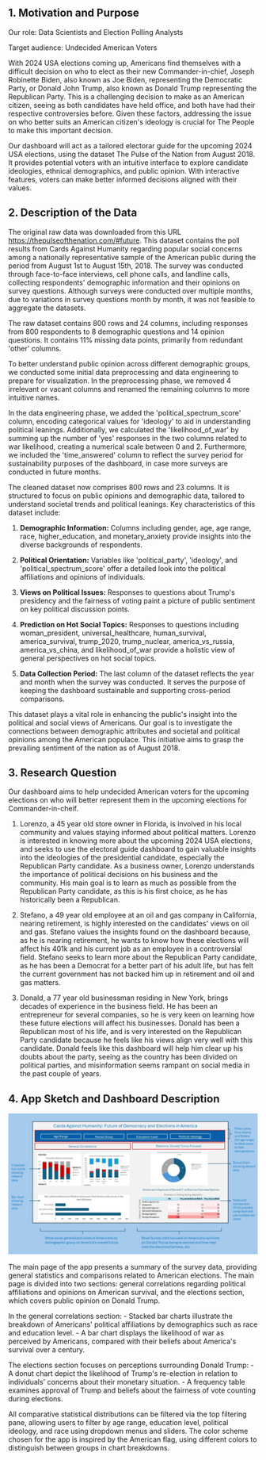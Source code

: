 ## **1. Motivation and Purpose**

Our role: Data Scientists and Election Polling Analysts

Target audience: Undecided American Voters

With 2024 USA elections coming up, Americans find themselves with a difficult decision on who to elect as their new Commander-in-chief, Joseph Robinette Biden, also known as Joe Biden, representing the Democratic Party, or Donald John Trump, also known as Donald Trump representing the Republican Party. This is a challenging decision to make as an American citizen, seeing as both candidates have held office, and both have had their respective controversies before. Given these factors, addressing the issue on who better suits an American citizen's ideology is crucial for The People to make this important decision.

Our dashboard will act as a tailored electorar guide for the upcoming 2024 USA elections, using the dataset The Pulse of the Nation from August 2018. It provides potential voters with an intuitive interface to explore candidate ideologies, ethnical demographics, and public opinion. With interactive features, voters can make better informed decisions aligned with their values.

## **2. Description of the Data**

The original raw data was downloaded from this URL <https://thepulseofthenation.com/#future>. This dataset contains the poll results from Cards Against Humanity regarding popular social concerns among a nationally representative sample of the American public during the period from August 1st to August 15th, 2018. The survey was conducted through face-to-face interviews, cell phone calls, and landline calls, collecting respondents' demographic information and their opinions on survey questions. Although surveys were conducted over multiple months, due to variations in survey questions month by month, it was not feasible to aggregate the datasets.

The raw dataset contains 800 rows and 24 columns, including responses from 800 respondents to 8 demographic questions and 14 opinion questions. It contains 11% missing data points, primarily from redundant 'other' columns.

To better understand public opinion across different demographic groups, we conducted some initial data preprocessing and data engineering to prepare for visualization. In the preprocessing phase, we removed 4 irrelevant or vacant columns and renamed the remaining columns to more intuitive names.

In the data engineering phase, we added the 'political_spectrum_score' column, encoding categorical values for 'ideology' to aid in understanding political leanings. Additionally, we calculated the 'likelihood_of_war' by summing up the number of 'yes' responses in the two columns related to war likelihood, creating a numerical scale between 0 and 2. Furthermore, we included the 'time_answered' column to reflect the survey period for sustainability purposes of the dashboard, in case more surveys are conducted in future months.

The cleaned dataset now comprises 800 rows and 23 columns. It is structured to focus on public opinions and demographic data, tailored to understand societal trends and political leanings. Key characteristics of this dataset include:

1.  **Demographic Information:** Columns including gender, age, age range, race, higher_education, and monetary_anxiety provide insights into the diverse backgrounds of respondents.

2.  **Political Orientation:** Variables like 'political_party', 'ideology', and 'political_spectrum_score' offer a detailed look into the political affiliations and opinions of individuals.

3.  **Views on Political Issues:** Responses to questions about Trump's presidency and the fairness of voting paint a picture of public sentiment on key political discussion points.

4.  **Prediction on Hot Social Topics:** Responses to questions including woman_president, universal_healthcare, human_survival, america_survival, trump_2020, trump_nuclear, america_vs_russia, america_vs_china, and likelihood_of_war provide a holistic view of general perspectives on hot social topics.

5.  **Data Collection Period:** The last column of the dataset reflects the year and month when the survey was conducted. It serves the purpose of keeping the dashboard sustainable and supporting cross-period comparisons.

This dataset plays a vital role in enhancing the public's insight into the political and social views of Americans. Our goal is to investigate the connections between demographic attributes and societal and political opinions among the American populace. This initiative aims to grasp the prevailing sentiment of the nation as of August 2018.

## **3. Research Question**

Our dashboard aims to help undecided American voters for the upcoming elections on who will better represent them in the upcoming elections for Commander-in-cheif.

1.  Lorenzo, a 45 year old store owner in Florida, is involved in his local community and values staying informed about political matters. Lorenzo is interested in knowing more about the upcoming 2024 USA elections, and seeks to use the electoral guide dashboard to gain valuable insights into the ideologies of the presidential candidate, especially the Republican Party candidate. As a business owner, Lorenzo understands the importance of political decisions on his business and the community. His main goal is to learn as much as possible from the Republican Party candidate, as this is his first choice, as he has historically been a Republican.

2.  Stefano, a 49 year old employee at an oil and gas company in California, nearing retirement, is highly interested on the candidates' views on oil and gas. Stefano values the insights found on the dashboard because, as he is nearing retirement, he wants to know how these elections will affect his 401k and his current job as an employee in a controversial field. Stefano seeks to learn more about the Republican Party candidate, as he has been a Democrat for a better part of his adult life, but has felt the current government has not backed him up in retirement and oil and gas matters.

3.  Donald, a 77 year old businessman residing in New York, brings decades of experience in the business field. He has been an entrepreneur for several companies, so he is very keen on learning how these future elections will affect his businesses. Donald has been a Republican most of his life, and is very interested on the Republican Party candidate because he feels like his views align very well with this candidate. Donald feels like this dashboard will help him clear up his doubts about the party, seeing as the country has been divided on political parties, and misinformation seems rampant on social media in the past couple of years.

## **4. App Sketch and Dashboard Description**
<img src="../img/Dashboard.jpg" alt="Dashboard Image">

The main page of the app presents a summary of the survey data, providing general statistics and comparisons related to American elections. The main page is divided into two sections: general correlations regarding political affiliations and opinions on American survival, and the elections section, which covers public opinion on Donald Trump.

In the general correlations section: - Stacked bar charts illustrate the breakdown of Americans' political affiliations by demographics such as race and education level. - A bar chart displays the likelihood of war as perceived by Americans, compared with their beliefs about America's survival over a century.

The elections section focuses on perceptions surrounding Donald Trump: - A donut chart depict the likelihood of Trump's re-election in relation to individuals' concerns about their monetary situation. - A frequency table examines approval of Trump and beliefs about the fairness of vote counting during elections.

All comparative statistical distributions can be filtered via the top filtering pane, allowing users to filter by age range, education level, political ideology, and race using dropdown menus and sliders. The color scheme chosen for the app is inspired by the American flag, using different colors to distinguish between groups in chart breakdowns.
